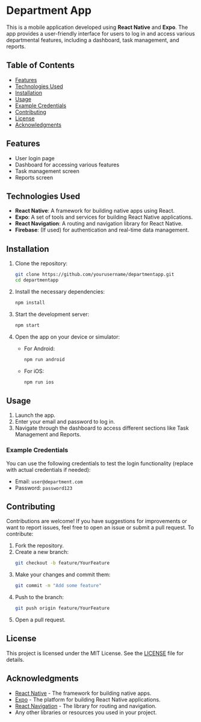 # Department App

This is a mobile application developed using **React Native** and **Expo**. The app provides a user-friendly interface for users to log in and access various departmental features, including a dashboard, task management, and reports.

## Table of Contents

- [Features](#features)
- [Technologies Used](#technologies-used)
- [Installation](#installation)
- [Usage](#usage)
- [Example Credentials](#example-credentials)
- [Contributing](#contributing)
- [License](#license)
- [Acknowledgments](#acknowledgments)

## Features

- User login page
- Dashboard for accessing various features
- Task management screen
- Reports screen

## Technologies Used

- **React Native**: A framework for building native apps using React.
- **Expo**: A set of tools and services for building React Native applications.
- **React Navigation**: A routing and navigation library for React Native.
- **Firebase**: (If used) for authentication and real-time data management.

## Installation

1. Clone the repository:
   ```bash
   git clone https://github.com/yourusername/departmentapp.git
   cd departmentapp
   ```

2. Install the necessary dependencies:
   ```bash
   npm install
   ```

3. Start the development server:
   ```bash
   npm start
   ```

4. Open the app on your device or simulator:
   - For Android:
     ```bash
     npm run android
     ```
   - For iOS:
     ```bash
     npm run ios
     ```

## Usage

1. Launch the app.
2. Enter your email and password to log in.
3. Navigate through the dashboard to access different sections like Task Management and Reports.

### Example Credentials

You can use the following credentials to test the login functionality (replace with actual credentials if needed):

- Email: `user@department.com`
- Password: `password123`

## Contributing

Contributions are welcome! If you have suggestions for improvements or want to report issues, feel free to open an issue or submit a pull request. To contribute:

1. Fork the repository.
2. Create a new branch:
   ```bash
   git checkout -b feature/YourFeature
   ```
3. Make your changes and commit them:
   ```bash
   git commit -m "Add some feature"
   ```
4. Push to the branch:
   ```bash
   git push origin feature/YourFeature
   ```
5. Open a pull request.

## License

This project is licensed under the MIT License. See the [LICENSE](LICENSE) file for details.

## Acknowledgments

- [React Native](https://reactnative.dev/) - The framework for building native apps.
- [Expo](https://expo.dev/) - The platform for building React Native applications.
- [React Navigation](https://reactnavigation.org/) - The library for routing and navigation.
- Any other libraries or resources you used in your project.
```
